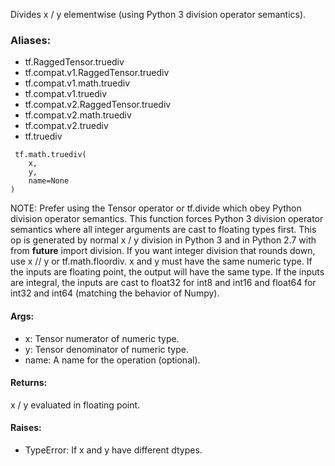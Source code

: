 Divides x / y elementwise (using Python 3 division operator semantics).
### Aliases:
- tf.RaggedTensor.truediv
- tf.compat.v1.RaggedTensor.truediv
- tf.compat.v1.math.truediv
- tf.compat.v1.truediv
- tf.compat.v2.RaggedTensor.truediv
- tf.compat.v2.math.truediv
- tf.compat.v2.truediv
- tf.truediv

```
 tf.math.truediv(
    x,
    y,
    name=None
)
```
NOTE: Prefer using the Tensor operator or tf.divide which obey Python division operator semantics.
This function forces Python 3 division operator semantics where all integer arguments are cast to floating types first. This op is generated by normal x / y division in Python 3 and in Python 2.7 with from __future__ import division. If you want integer division that rounds down, use x // y or tf.math.floordiv.
x and y must have the same numeric type. If the inputs are floating point, the output will have the same type. If the inputs are integral, the inputs are cast to float32 for int8 and int16 and float64 for int32 and int64 (matching the behavior of Numpy).
#### Args:
- x: Tensor numerator of numeric type.
- y: Tensor denominator of numeric type.
- name: A name for the operation (optional).
#### Returns:
x / y evaluated in floating point.
#### Raises:
- TypeError: If x and y have different dtypes.
